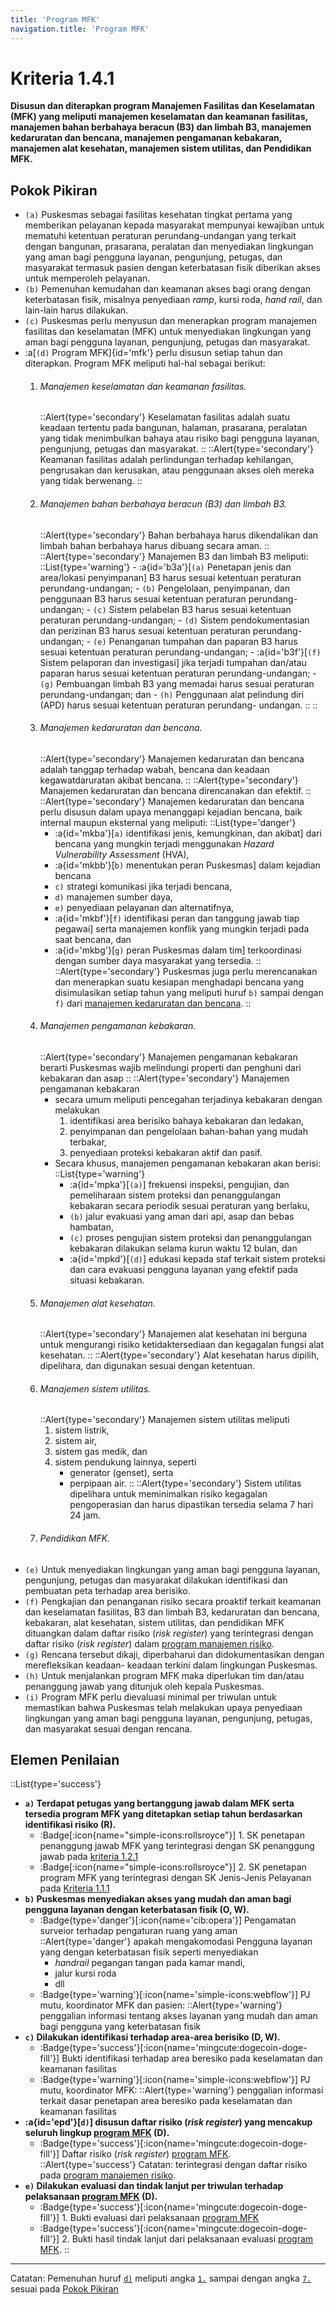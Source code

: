 ```yaml
---
title: 'Program MFK'
navigation.title: 'Program MFK'
---
```


# Kriteria 1.4.1

**Disusun dan diterapkan program Manajemen Fasilitas dan Keselamatan (MFK) yang meliputi manajemen keselamatan dan keamanan fasilitas, manajemen bahan berbahaya beracun (B3) dan limbah B3, manajemen kedaruratan dan bencana, manajemen pengamanan kebakaran, manajemen alat kesehatan, manajemen sistem utilitas, dan Pendidikan MFK.** 

## Pokok Pikiran 
- `(a)` Puskesmas sebagai fasilitas kesehatan tingkat pertama yang memberikan pelayanan kepada masyarakat mempunyai kewajiban untuk mematuhi ketentuan peraturan perundang-undangan yang terkait dengan bangunan, prasarana, peralatan dan menyediakan lingkungan yang aman bagi pengguna layanan, pengunjung, petugas, dan masyarakat  termasuk  pasien dengan keterbatasan fisik diberikan akses  untuk memperoleh pelayanan. 
- `(b)` Pemenuhan kemudahan dan keamanan akses bagi orang dengan keterbatasan fisik, misalnya penyediaan *ramp*, kursi roda, *hand rail*, dan lain-lain harus dilakukan. 
- ``(c)`` Puskesmas perlu menyusun dan menerapkan program manajemen fasilitas dan keselamatan (MFK) untuk menyediakan lingkungan yang aman bagi pengguna layanan, pengunjung, petugas dan masyarakat. 
- :a[``(d)`` Program MFK]{id='mfk'} perlu disusun setiap tahun dan diterapkan. Program MFK meliputi hal-hal sebagai berikut: 
  1. ###### Manajemen keselamatan dan keamanan fasilitas.
     ::Alert{type='secondary'}
     Keselamatan fasilitas adalah suatu keadaan tertentu pada bangunan, halaman, prasarana, peralatan yang tidak menimbulkan bahaya atau risiko bagi pengguna layanan, pengunjung, petugas dan masyarakat. 
     ::
     ::Alert{type='secondary'}
     Keamanan fasilitas adalah perlindungan terhadap kehilangan, pengrusakan dan kerusakan, atau penggunaan akses oleh mereka yang tidak berwenang. 
     :: 
  2. ###### Manajemen bahan berbahaya beracun (B3) dan limbah B3. 
     ::Alert{type='secondary'}
     Bahan berbahaya harus dikendalikan dan limbah bahan berbahaya harus dibuang secara aman. 
     ::
     ::Alert{type='secondary'}
        Manajemen B3 dan limbah B3 meliputi:
        ::List{type='warning'} 
         - :a{id='b3a'}[``(a)`` Penetapan jenis dan area/lokasi penyimpanan] B3 harus sesuai ketentuan peraturan perundang-undangan;
         - ``(b)`` Pengelolaan, penyimpanan, dan penggunaan B3 harus sesuai ketentuan peraturan perundang-undangan; 
         - ``(c)`` Sistem pelabelan B3 harus sesuai ketentuan peraturan perundang-undangan; 
         - ``(d)`` Sistem pendokumentasian dan perizinan B3 harus sesuai ketentuan peraturan perundang-undangan; 
         - ``(e)`` Penanganan tumpahan dan paparan B3 harus sesuai ketentuan peraturan perundang-undangan; 
         - :a{id='b3f'}[``(f)`` Sistem pelaporan dan investigasi] jika terjadi tumpahan dan/atau paparan harus sesuai ketentuan peraturan perundang-undangan; 
         - ``(g)`` Pembuangan limbah B3 yang memadai harus sesuai peraturan perundang-undangan; dan 
         - ``(h)`` Penggunaan alat pelindung diri (APD) harus sesuai ketentuan peraturan perundang- undangan. 
      ::
     ::
  3. ###### Manajemen kedaruratan dan bencana. 
     ::Alert{type='secondary'}
     Manajemen kedaruratan dan bencana adalah tanggap terhadap wabah, bencana dan keadaan kegawatdaruratan akibat bencana. 
     ::
     ::Alert{type='secondary'}
     Manajemen kedaruratan dan bencana direncanakan dan efektif. 
     ::
     ::Alert{type='secondary'}
      Manajemen kedaruratan dan bencana perlu disusun dalam upaya menanggapi kejadian bencana, baik internal maupun eksternal yang meliputi: 
      ::List{type='danger'}
      - :a{id='mkba'}[``a)`` identifikasi jenis, kemungkinan, dan  akibat]  dari bencana yang mungkin terjadi menggunakan *Hazard Vulnerability Assessment* (HVA), 
      - :a{id='mkbb'}[``b)`` menentukan peran Puskesmas] dalam kejadian bencana 
      - ``c)`` strategi komunikasi jika terjadi bencana, 
      - ``d)`` manajemen sumber daya, 
      - ``e)`` penyediaan pelayanan dan alternatifnya, 
      - :a{id='mkbf'}[``f)`` identifikasi peran dan tanggung jawab tiap pegawai] serta manajemen konflik yang mungkin terjadi pada saat bencana, dan 
      - :a{id='mkbg'}[``g)`` peran Puskesmas dalam tim] terkoordinasi dengan sumber daya masyarakat yang tersedia. 
     ::
     ::Alert{type='secondary'}
       Puskesmas juga perlu merencanakan dan menerapkan suatu kesiapan menghadapi bencana yang disimulasikan setiap tahun yang meliputi huruf ``b)`` sampai dengan ``f)`` dari [manajemen kedaruratan dan bencana](#manajemen-kedaruratan-dan-bencana). 
     ::
  4. ###### Manajemen pengamanan kebakaran. 
     ::Alert{type='secondary'}
      Manajemen pengamanan kebakaran berarti Puskesmas wajib melindungi properti dan penghuni dari kebakaran dan asap 
     ::
     ::Alert{type='secondary'}
      Manajemen pengamanan kebakaran  
       - secara umum meliputi pencegahan terjadinya kebakaran dengan melakukan 
          1. identifikasi area berisiko bahaya kebakaran dan ledakan, 
          2. penyimpanan dan pengelolaan bahan-bahan yang mudah terbakar, 
          3. penyediaan proteksi kebakaran aktif dan pasif. 
       - Secara khusus, manajemen pengamanan kebakaran akan berisi: 
          ::List{type='warning'}
          - :a{id='mpka'}[`(a)`] frekuensi inspeksi, pengujian, dan pemeliharaan sistem proteksi dan penanggulangan kebakaran secara periodik sesuai peraturan yang berlaku, 
          - `(b)` jalur evakuasi yang aman dari api, asap dan bebas hambatan, 
          - `(c)` proses pengujian sistem proteksi dan penanggulangan kebakaran  dilakukan selama kurun waktu 12 bulan, dan 
          - :a{id='mpkd'}[`(d)`] edukasi kepada staf terkait sistem proteksi dan cara evakuasi pengguna layanan yang efektif pada situasi kebakaran. 
  5. ###### Manajemen alat kesehatan. 
     ::Alert{type='secondary'}
    Manajemen alat kesehatan ini berguna untuk mengurangi risiko ketidaktersediaan dan kegagalan fungsi alat kesehatan. 
     ::
     ::Alert{type='secondary'}
    Alat kesehatan harus dipilih, dipelihara, dan digunakan sesuai dengan ketentuan. 
  6. ###### Manajemen sistem utilitas. 
     ::Alert{type='secondary'}
    Manajemen sistem utilitas meliputi 
       1. sistem listrik, 
       2. sistem air, 
       3. sistem gas medik, dan 
       4. sistem pendukung lainnya, seperti 
            - generator (genset), serta 
            - perpipaan air. 
     ::
     ::Alert{type='secondary'}
    Sistem utilitas dipelihara untuk meminimalkan risiko kegagalan pengoperasian dan harus dipastikan tersedia selama 7 hari 24 jam. 
  7. ###### Pendidikan MFK. 
- ``(e)`` Untuk menyediakan lingkungan yang aman bagi pengguna layanan, pengunjung, petugas dan masyarakat dilakukan identifikasi dan pembuatan peta terhadap area berisiko. 
- ``(f)`` Pengkajian dan penanganan risiko secara proaktif terkait keamanan dan keselamatan fasilitas, B3 dan limbah B3, kedaruratan dan bencana, kebakaran, alat kesehatan, sistem utilitas, dan pendidikan MFK dituangkan dalam daftar risiko (_risk register_) yang terintegrasi dengan daftar risiko (_risk register_) dalam [program manajemen risiko](/5/2/1). 
- ``(g)`` Rencana tersebut dikaji, diperbaharui dan didokumentasikan dengan merefleksikan keadaan- keadaan terkini dalam lingkungan Puskesmas. 
- ``(h)`` Untuk menjalankan program MFK maka diperlukan tim dan/atau penanggung jawab yang ditunjuk oleh kepala Puskesmas. 
- ``(i)`` Program MFK perlu dievaluasi minimal per triwulan untuk memastikan bahwa Puskesmas  telah  melakukan upaya penyediaan lingkungan yang aman bagi pengguna layanan, pengunjung, petugas, dan masyarakat sesuai dengan rencana. 
## Elemen Penilaian 
::List{type='success'}
- **``a)`` Terdapat petugas yang bertanggung jawab dalam MFK serta tersedia program MFK yang ditetapkan setiap tahun berdasarkan identifikasi risiko (R).**  
  - :Badge[:icon{name="simple-icons:rollsroyce"}] 1. SK penetapan penanggung jawab MFK yang terintegrasi dengan SK penanggung jawab pada [kriteria 1.2.1](/1/2/1) 
  - :Badge[:icon{name="simple-icons:rollsroyce"}] 2. SK penetapan program MFK yang terintegrasi dengan SK Jenis-Jenis Pelayanan pada [Kriteria 1.1.1](/1/1/1) 
- **``b)`` Puskesmas menyediakan akses yang mudah dan aman bagi pengguna layanan dengan keterbatasan fisik (O, W).** 
  - :Badge{type='danger'}[:icon{name='cib:opera'}] Pengamatan surveior terhadap pengaturan ruang yang aman 
    ::Alert{type='danger'}
    apakah mengakomodasi Pengguna layanan yang dengan keterbatasan fisik seperti menyediakan 
    - *handrail* pegangan tangan pada kamar mandi, 
    - jalur kursi roda 
    - dll
  - :Badge{type='warning'}[:icon{name='simple-icons:webflow'}] PJ mutu, koordinator MFK dan pasien: 
    ::Alert{type='warning'}
    penggalian informasi tentang akses layanan yang mudah dan aman bagi pengguna yang keterbatasan fisik 
- **``c)`` Dilakukan identifikasi terhadap area-area berisiko (D, W).**  
   - :Badge{type='success'}[:icon{name='mingcute:dogecoin-doge-fill'}] Bukti identifikasi terhadap area beresiko pada keselamatan dan keamanan fasilitas 
   - :Badge{type='warning'}[:icon{name='simple-icons:webflow'}] PJ mutu, koordinator MFK: 
    ::Alert{type='warning'}
     penggalian informasi terkait dasar penetapan area beresiko pada keselamatan dan keamanan fasilitas 
- **:a{id='epd'}[``d)``] disusun daftar risiko (_risk register_) yang mencakup seluruh lingkup [program MFK](#mfk) (D).** 
   - :Badge{type='success'}[:icon{name='mingcute:dogecoin-doge-fill'}] Daftar risiko (_risk register_) [program MFK](#mfk). 
    ::Alert{type='success'}
    Catatan: terintegrasi dengan daftar risiko pada [program manajemen risiko](/5/2/1). 
- **``e)`` Dilakukan evaluasi dan tindak lanjut per triwulan terhadap pelaksanaan [program MFK](#mfk) (D).** 
   - :Badge{type='success'}[:icon{name='mingcute:dogecoin-doge-fill'}] 1. Bukti evaluasi dari pelaksanaan [program MFK](#mfk) 
   - :Badge{type='success'}[:icon{name='mingcute:dogecoin-doge-fill'}] 2. Bukti hasil tindak lanjut dari pelaksanaan evaluasi [program MFK](#mfk). 
::

---
Catatan: 
Pemenuhan huruf [``d)``](#epd) meliputi angka [`1.`](#manajemen-keselamatan-dan-keamanan-fasilitas) sampai dengan angka [`7.`](#pendidikan-mfk) sesuai pada [Pokok Pikiran](#mfk) 
